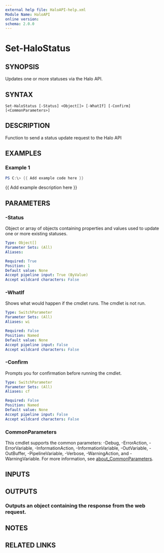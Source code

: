 ```yaml
---
external help file: HaloAPI-help.xml
Module Name: HaloAPI
online version:
schema: 2.0.0
---
```


# Set-HaloStatus

## SYNOPSIS
Updates one or more statuses via the Halo API.

## SYNTAX

```
Set-HaloStatus [-Status] <Object[]> [-WhatIf] [-Confirm] [<CommonParameters>]
```

## DESCRIPTION
Function to send a status update request to the Halo API

## EXAMPLES

### Example 1
```powershell
PS C:\> {{ Add example code here }}
```

{{ Add example description here }}

## PARAMETERS

### -Status
Object or array of objects containing properties and values used to update one or more existing statuses.

```yaml
Type: Object[]
Parameter Sets: (All)
Aliases:

Required: True
Position: 1
Default value: None
Accept pipeline input: True (ByValue)
Accept wildcard characters: False
```

### -WhatIf
Shows what would happen if the cmdlet runs.
The cmdlet is not run.

```yaml
Type: SwitchParameter
Parameter Sets: (All)
Aliases: wi

Required: False
Position: Named
Default value: None
Accept pipeline input: False
Accept wildcard characters: False
```

### -Confirm
Prompts you for confirmation before running the cmdlet.

```yaml
Type: SwitchParameter
Parameter Sets: (All)
Aliases: cf

Required: False
Position: Named
Default value: None
Accept pipeline input: False
Accept wildcard characters: False
```

### CommonParameters
This cmdlet supports the common parameters: -Debug, -ErrorAction, -ErrorVariable, -InformationAction, -InformationVariable, -OutVariable, -OutBuffer, -PipelineVariable, -Verbose, -WarningAction, and -WarningVariable. For more information, see [about_CommonParameters](http://go.microsoft.com/fwlink/?LinkID=113216).

## INPUTS

## OUTPUTS

### Outputs an object containing the response from the web request.
## NOTES

## RELATED LINKS
